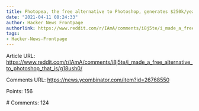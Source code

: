 ```yaml
---
title: Photopea, the free alternative to Photoshop, generates $250k/year from ads
date: "2021-04-11 08:24:33"
author: Hacker News Frontpage
authorlink: https://www.reddit.com/r/IAmA/comments/i8j5te/i_made_a_free_alternative_to_photoshop_that_is/g18ush0/
tags:
- Hacker-News-Frontpage
---
```


<p>Article URL: <a href="https://www.reddit.com/r/IAmA/comments/i8j5te/i_made_a_free_alternative_to_photoshop_that_is/g18ush0/">https://www.reddit.com/r/IAmA/comments/i8j5te/i_made_a_free_alternative_to_photoshop_that_is/g18ush0/</a></p>
<p>Comments URL: <a href="https://news.ycombinator.com/item?id=26768550">https://news.ycombinator.com/item?id=26768550</a></p>
<p>Points: 156</p>
<p># Comments: 124</p>
